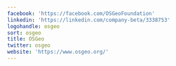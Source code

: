 ```yaml
---
facebook: 'https://facebook.com/OSGeoFoundation'
linkedin: 'https://linkedin.com/company-beta/3338753'
logohandle: osgeo
sort: osgeo
title: OSGeo
twitter: osgeo
website: 'https://www.osgeo.org/'
---
```

